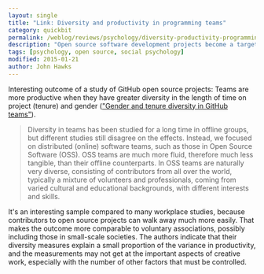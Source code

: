 ```yaml
---
layout: single
title: "Link: Diversity and productivity in programming teams"
category: quickbit
permalink: /weblog/reviews/psychology/diversity-productivity-programming-2015.html
description: "Open source software development projects become a target of social psychology research."
tags: [psychology, open source, social psychology]
modified: 2015-01-21
author: John Hawks
---
```


Interesting outcome of a study of GitHub open source projects: Teams are more productive when they have greater diversity in the length of time on project (tenure) and gender (<a href="http://bvasiles.github.io/2015/01/19/gender-tenure-diversity-github/">"Gender and tenure diversity in GitHub teams"</a>).

<blockquote>Diversity in teams has been studied for a long time in offline groups, but different studies still disagree on the effects. Instead, we focused on distributed (online) software teams, such as those in Open Source Software (OSS). OSS teams are much more fluid, therefore much less tangible, than their offline counterparts. In OSS teams are naturally very diverse, consisting of contributors from all over the world, typically a mixture of volunteers and professionals, coming from varied cultural and educational backgrounds, with different interests and skills.</blockquote>

It's an interesting sample compared to many workplace studies, because contributors to open source projects can walk away much more easily. That makes the outcome more comparable to voluntary associations, possibly including those in small-scale societies. The authors indicate that their diversity measures explain a small proportion of the variance in productivity, and the measurements may not get at the important aspects of creative work, especially with the number of other factors that must be controlled.
